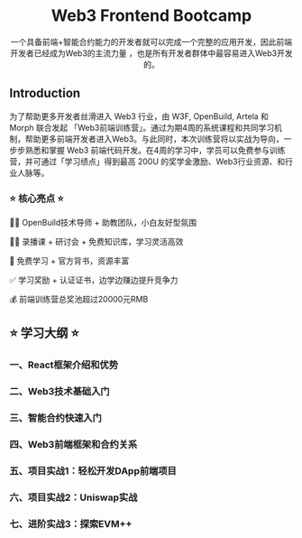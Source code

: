 <div align="center">
    <h1>Web3 Frontend Bootcamp</h1>
    <p>一个具备前端+智能合约能力的开发者就可以完成一个完整的应用开发，因此前端开发者已经成为Web3的主流力量 ，也是所有开发者群体中最容易进入Web3开发的。</p>

</div>

## Introduction

为了帮助更多开发者丝滑进入 Web3 行业，由 W3F, OpenBuild, Artela 和 Morph 联合发起 「Web3前端训练营」。通过为期4周的系统课程和共同学习机制，帮助更多前端开发者进入Web3。与此同时，本次训练营将以实战为导向，一步步熟悉和掌握 Web3 前端代码开发。在4周的学习中，学员可以免费参与训练营，并可通过「学习绩点」得到最高 200U 的奖学金激励、Web3行业资源、和行业人脉等。

### ⭐ 核心亮点 ⭐

🧙‍♂️ OpenBuild技术导师 + 助教团队，小白友好型氛围

👩‍🏫 录播课 + 研讨会 + 免费知识库，学习灵活高效

🙌 免费学习 + 官方背书，资源丰富

✅ 学习奖励 + 认证证书，边学边赚边提升竞争力

💰 前端训练营总奖池超过20000元RMB

## ⭐ 学习大纲 ⭐

### 一、React框架介绍和优势

### 二、Web3技术基础入门

### 三、智能合约快速入门

### 四、Web3前端框架和合约关系

### 五、项目实战1：轻松开发DApp前端项目

### 六、项目实战2：Uniswap实战

### 七、进阶实战3：探索EVM++